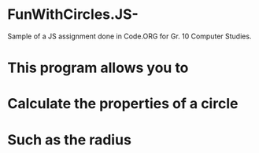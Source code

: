 # FunWithCircles.JS-
Sample of a JS assignment done in Code.ORG for Gr. 10 Computer Studies.
# This program allows you to
# Calculate the properties of a circle
# Such as the radius 
